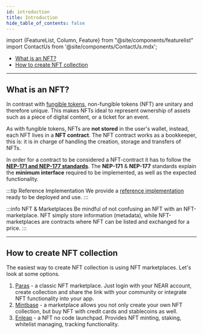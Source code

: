 ```yaml
---
id: introduction
title: Introduction
hide_table_of_contents: false
---
```



import {FeatureList, Column, Feature} from "@site/components/featurelist"
import ContactUs from '@site/components/ContactUs.mdx';


- [What is an NFT?](#what-is-an-nft)
- [How to create NFT collection](#how-to-create-nft-collection)

---

## What is an NFT?

In contrast with [fungible tokens](/develop/relevant-contracts/ft), non-fungible tokens (NFT) are unitary and therefore unique. This makes NFTs ideal to represent ownership of assets such as a piece of digital content, or a ticket for an event.

As with fungible tokens, NFTs are **not stored** in the user's wallet, instead, each NFT lives in a **NFT contract**. The NFT contract works as a bookkeeper, this is: it is in charge of handling the creation, storage and transfers of NFTs.

In order for a contract to be considered a NFT-contract it has to follow the [**NEP-171 and NEP-177 standards**](https://nomicon.io/Standards/Tokens/NonFungibleToken). The **NEP-171** & **NEP-177** standards explain the **minimum interface** required to be implemented, as well as the expected functionality.

:::tip Reference Implementation
We provide a [reference implementation](https://github.com/near-examples/NFT) ready to be deployed and use.
:::

:::info NFT & Marketplaces
Be mindful of not confusing an NFT with an NFT-marketplace. NFT simply store information (metadata), while NFT-marketplaces are contracts where NFT can be listed and exchanged for a price.
:::

---

## How to create NFT collection

The easiest way to create NFT collection is using NFT marketplaces. Let's look at some options.

1. [Paras](https://paras.id/) - a classic NFT marketplace. Just login with your NEAR account, create collection and share the link with your community or integrate NFT functionality into your app.
2. [Mintbase](https://www.mintbase.xyz/) - a marketplace allows you not only create your own NFT collection, but buy NFT with credit cards and stablecoins as well.
3. [Enleap](https://enleap.app/) - a NFT no code launchpad. Provides NFT minting, staking, whitelist managing, tracking functionality.
   